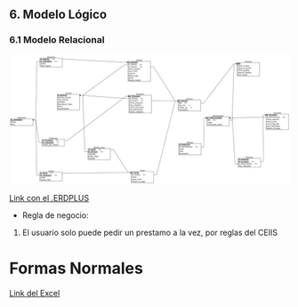 ## 6. Modelo Lógico

### 6.1 Modelo Relacional
![Alt text](<Modelos ER-RELACIONAL/ModeloLogicoFinal.png>)

[Link con el .ERDPLUS](https://unipe-my.sharepoint.com/:u:/g/personal/diego_andia_f_uni_pe/EZmhzm2YHD9Cn9x_iqn-C6EBxkzHmZo131svy1R9vI7Y0g?e=cEA5uM)

- Regla de negocio:
1. El usuario solo puede pedir un prestamo a la vez, por reglas del CEIIS


# Formas Normales

[Link del Excel](https://docs.google.com/spreadsheets/d/1KGphB7jq2ZlyrXdeHQyDoZF-uCZ1GwurwbE5FLuylVg/edit?usp=sharing)

